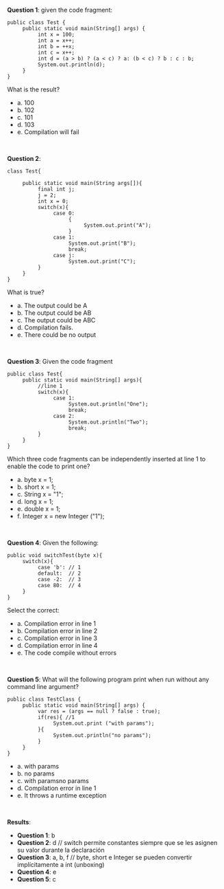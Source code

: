 **Question 1**: given the code fragment:

```
public class Test {
     public static void main(String[] args) {
          int x = 100;
          int a = x++;
          int b = ++x;
          int c = x++;
          int d = (a > b) ? (a < c) ? a: (b < c) ? b : c : b;
          System.out.println(d);
     }
}
```

What is the result?

- a. 100
- b. 102
- c. 101
- d. 103
- e. Compilation will fail

<br>

**Question 2**:

```
class Test{

     public static void main(String args[]){
          final int j;
          j = 2;
          int x = 0;
          switch(x){
               case 0:
                    {
                         System.out.print("A");
                    }
               case 1:
                    System.out.print("B");
                    break;
               case j:
                    System.out.print("C");
          }
     }
}
```

What is true?

- a. The output could be A
- b. The output could be AB
- c. The output could be ABC
- d. Compilation fails.
- e. There could be no output

<br>

**Question 3**: Given the code fragment

```
public class Test{
     public static void main(String[] args){
          //line 1
          switch(x){
               case 1:
                    System.out.println("One");
                    break;
               case 2:
                    System.out.println("Two");
                    break;
          }
     }
}
```

Which three code fragments can be independently inserted at line 1 to enable the code to print one?

- a. byte x = 1;
- b. short x = 1;
- c. String x = "1";
- d. long x = 1;
- e. double x = 1;
- f. Integer x = new Integer ("1");

<br>

**Question 4**: Given the following:

```
public void switchTest(byte x){
     switch(x){
          case 'b': // 1
          default:  // 2
          case -2:  // 3
          case 80:  // 4
     }
}
```

Select the correct:

- a. Compilation error in line 1
- b. Compilation error in line 2
- c. Compilation error in line 3
- d. Compilation error in line 4
- e. The code compile without errors

<br>

**Question 5**: What will the following program print when run without any command line argument?

```
public class TestClass {
     public static void main(String[] args) {
          var res = (args == null ? false : true);
          if(res){ //1
               System.out.print ("with params");
          }{
               System.out.println("no params");
          }
     }
}
```

- a. with params
- b. no params
- c. with paramsno params
- d. Compilation error in line 1
- e. It throws a runtime exception

<br>

**Results**:

- **Question 1**: b
- **Question 2**: d // switch permite constantes siempre que se les asignen su valor durante la declaración
- **Question 3**: a, b, f // byte, short e Integer se pueden convertir implícitamente a int (unboxing)
- **Question 4**: e
- **Question 5**: c
